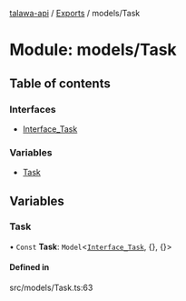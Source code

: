 [talawa-api](../README.md) / [Exports](../modules.md) / models/Task

# Module: models/Task

## Table of contents

### Interfaces

- [Interface\_Task](../interfaces/models_Task.Interface_Task.md)

### Variables

- [Task](models_Task.md#task)

## Variables

### Task

• `Const` **Task**: `Model`<[`Interface_Task`](../interfaces/models_Task.Interface_Task.md), {}, {}\>

#### Defined in

src/models/Task.ts:63
